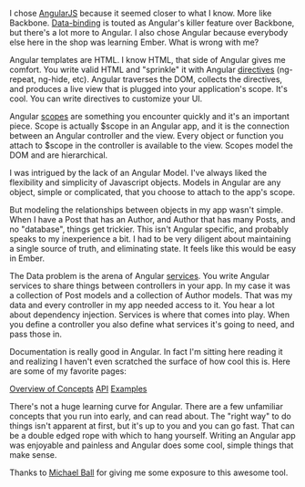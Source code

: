 I chose [AngularJS](http://angularjs.org/) because it seemed closer to what I know. 
More like Backbone. [Data-binding](http://docs.angularjs.org/guide/dev_guide.templates.databinding)
is touted as Angular's killer feature over Backbone, but there's a lot more to
Angular. I also chose Angular because everybody else here in the shop was
learning Ember. What is wrong with me?

Angular templates are HTML. I know HTML, that side of Angular gives me comfort.
You write valid HTML and "sprinkle" it with Angular [directives](http://docs.angularjs.org/guide/directive) 
(ng-repeat, ng-hide, etc). Angular traverses the DOM, collects the directives, and produces
a live view that is plugged into your application's scope. It's cool. You can
write directives to customize your UI.

Angular [scopes](http://docs.angularjs.org/guide/concepts#scope) are something you encounter quickly
and it's an important piece. Scope is actually $scope in an Angular app, and it is the
connection between an Angular controller and the view. Every object or function
you attach to $scope in the controller is available to the view. Scopes model
the DOM and are hierarchical.

I was intrigued by the lack of an Angular Model. I've always liked the
flexibility and simplicity of Javascript objects. Models in Angular are any object, 
simple or complicated, that you choose to attach to the app's scope.

But modeling the relationships between objects in my app wasn't simple. When I
have a Post that has an Author, and Author that has many Posts, and no
"database", things get trickier. This isn't Angular specific, and probably
speaks to my inexperience a bit. I had to be very diligent about maintaining a
single source of truth, and eliminating state. It feels like this would be easy
in Ember.

The Data problem is the arena of Angular [services](http://docs.angularjs.org/guide/dev_guide.services.creating_services). You write Angular services to
share things between controllers in your app. In my case it was a collection of
Post models and a collection of Author models. That was my data and every
controller in my app needed access to it. You hear a lot about dependency
injection. Services is where that comes into play. When you define a
controller you also define what services it's going to need, and pass those in.

Documentation is really good in Angular. In fact I'm sitting here reading it and
realizing I haven't even scratched the surface of how cool this is. Here are
some of my favorite pages:

[Overview of Concepts](http://docs.angularjs.org/guide/concepts#view)
[API](http://docs.angularjs.org/api)
[Examples](http://angularjs.org/)

There's not a huge learning curve for Angular. There are a few unfamiliar
concepts that you run into early, and can read about. The "right way" to do
things isn't apparent at first, but it's up to you and you can go fast. That can
be a double edged rope with which to hang yourself. Writing an Angular app was 
enjoyable and painless and Angular does some cool, simple things that make sense.

Thanks to [Michael Ball](http://twitter.com/ballmw) for giving me some exposure 
to this awesome tool.
